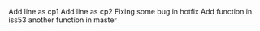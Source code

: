 Add line as cp1
Add line as cp2
Fixing some bug in hotfix
Add function in iss53
another function in master
